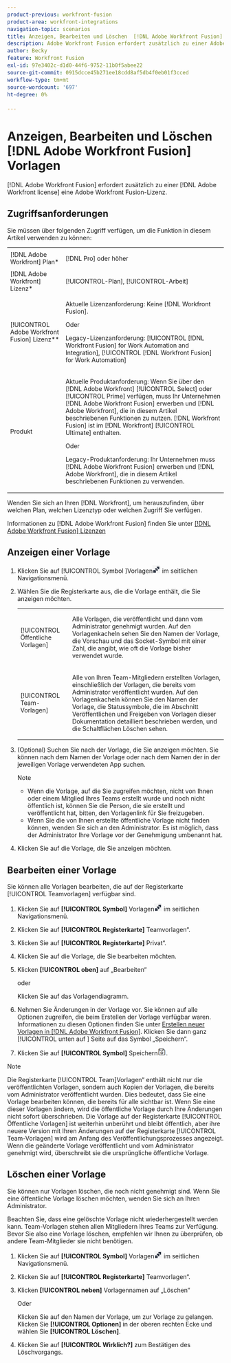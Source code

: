 ```yaml
---
product-previous: workfront-fusion
product-area: workfront-integrations
navigation-topic: scenarios
title: Anzeigen, Bearbeiten und Löschen  [!DNL Adobe Workfront Fusion]  Vorlagen
description: Adobe Workfront Fusion erfordert zusätzlich zu einer Adobe Workfront-Lizenz eine Adobe Workfront Fusion-Lizenz.
author: Becky
feature: Workfront Fusion
exl-id: 97e3402c-d1d0-44f6-9752-11b0f5abee22
source-git-commit: 0915dcce45b271ee18cdd8af5db4f0eb01f3cced
workflow-type: tm+mt
source-wordcount: '697'
ht-degree: 0%

---
```


# Anzeigen, Bearbeiten und Löschen [!DNL Adobe Workfront Fusion] Vorlagen

[!DNL Adobe Workfront Fusion] erfordert zusätzlich zu einer [!DNL Adobe Workfront license] eine Adobe Workfront Fusion-Lizenz.

## Zugriffsanforderungen

Sie müssen über folgenden Zugriff verfügen, um die Funktion in diesem Artikel verwenden zu können:

<table style="table-layout:auto"> 
 <col> 
 <col> 
 <tbody> 
  <tr> 
    <td role="rowheader">[!DNL Adobe Workfront] Plan*</td> 
   <td> <p>[!DNL Pro] oder höher</p> </td> 
  </tr> 
  <tr data-mc-conditions=""> 
   <td role="rowheader">[!DNL Adobe Workfront] Lizenz*</td> 
   <td> <p>[!UICONTROL-Plan], [!UICONTROL-Arbeit]</p> </td> 
  </tr> 
  <tr> 
   <td role="rowheader">[!UICONTROL Adobe Workfront Fusion] Lizenz**</td> 
  <td>
   <p>Aktuelle Lizenzanforderung: Keine [!DNL Workfront Fusion].</p>
   <p>Oder</p>
   <p>Legacy-Lizenzanforderung: [!UICONTROL [!DNL Workfront Fusion] for Work Automation and Integration], [!UICONTROL [!DNL Workfront Fusion] for Work Automation]</p>
   </td>  
  </tr> 
  <tr> 
   <td role="rowheader">Produkt</td> 
   <td>
   <p>Aktuelle Produktanforderung: Wenn Sie über den [!DNL Adobe Workfront] [!UICONTROL Select] oder [!UICONTROL Prime] verfügen, muss Ihr Unternehmen [!DNL Adobe Workfront Fusion] erwerben und [!DNL Adobe Workfront], die in diesem Artikel beschriebenen Funktionen zu nutzen. [!DNL Workfront Fusion] ist im [!DNL Workfront] [!UICONTROL Ultimate] enthalten.</p>
   <p>Oder</p>
   <p>Legacy-Produktanforderung: Ihr Unternehmen muss [!DNL Adobe Workfront Fusion] erwerben und [!DNL Adobe Workfront], die in diesem Artikel beschriebenen Funktionen zu verwenden.</p>
   </td> 
  </tr> 
 </tbody> 
</table>

Wenden Sie sich an Ihren [!DNL Workfront], um herauszufinden, über welchen Plan, welchen Lizenztyp oder welchen Zugriff Sie verfügen.

Informationen zu [!DNL Adobe Workfront Fusion] finden Sie unter [[!DNL Adobe Workfront Fusion] Lizenzen](../../../workfront-fusion/get-started/license-automation-vs-integration.md)

## Anzeigen einer Vorlage

1. Klicken Sie auf [!UICONTROL  Symbol ]Vorlagen![](assets/fusion-template-icon.png) im seitlichen Navigationsmenü.
1. Wählen Sie die Registerkarte aus, die die Vorlage enthält, die Sie anzeigen möchten.

   <table style="table-layout:auto"> 
    <col> 
    <col> 
    <tbody> 
     <tr> 
      <td role="rowheader">[!UICONTROL Öffentliche Vorlagen]</td> 
      <td> <p> Alle Vorlagen, die veröffentlicht und dann vom Administrator genehmigt wurden. Auf den Vorlagenkacheln sehen Sie den Namen der Vorlage, die Vorschau und das Socket-Symbol mit einer Zahl, die angibt, wie oft die Vorlage bisher verwendet wurde.</p> </td> 
     </tr> 
     <tr> 
      <td role="rowheader">[!UICONTROL Team-Vorlagen]</td> 
      <td> <p>Alle von Ihren Team-Mitgliedern erstellten Vorlagen, einschließlich der Vorlagen, die bereits vom Administrator veröffentlicht wurden. Auf den Vorlagenkacheln können Sie den Namen der Vorlage, die Statussymbole, die im Abschnitt Veröffentlichen und Freigeben von Vorlagen dieser Dokumentation detailliert beschrieben werden, und die Schaltflächen Löschen sehen.</p> </td> 
     </tr> 
    </tbody> 
   </table>

1. (Optional) Suchen Sie nach der Vorlage, die Sie anzeigen möchten. Sie können nach dem Namen der Vorlage oder nach dem Namen der in der jeweiligen Vorlage verwendeten App suchen.

   >[!NOTE]
   >
   >* Wenn die Vorlage, auf die Sie zugreifen möchten, nicht von Ihnen oder einem Mitglied Ihres Teams erstellt wurde und noch nicht öffentlich ist, können Sie die Person, die sie erstellt und veröffentlicht hat, bitten, den Vorlagenlink für Sie freizugeben.
   >* Wenn Sie die von Ihnen erstellte öffentliche Vorlage nicht finden können, wenden Sie sich an den Administrator. Es ist möglich, dass der Administrator Ihre Vorlage vor der Genehmigung umbenannt hat.


1. Klicken Sie auf die Vorlage, die Sie anzeigen möchten.

## Bearbeiten einer Vorlage

Sie können alle Vorlagen bearbeiten, die auf der Registerkarte [!UICONTROL Teamvorlagen] verfügbar sind.

1. Klicken Sie auf **[!UICONTROL Symbol]** Vorlagen![](assets/fusion-template-icon.png) im seitlichen Navigationsmenü.
1. Klicken Sie auf **[!UICONTROL Registerkarte]** Teamvorlagen“.
1. Klicken Sie auf **[!UICONTROL Registerkarte]** Privat“.
1. Klicken Sie auf die Vorlage, die Sie bearbeiten möchten.
1. Klicken **[!UICONTROL oben]** auf „Bearbeiten“

   oder

   Klicken Sie auf das Vorlagendiagramm.

1. Nehmen Sie Änderungen in der Vorlage vor. Sie können auf alle Optionen zugreifen, die beim Erstellen der Vorlage verfügbar waren. Informationen zu diesen Optionen finden Sie unter [Erstellen neuer Vorlagen in [!DNL Adobe Workfront Fusion]](../../../workfront-fusion/scenarios/templates/create-new-fusion-templates.md). Klicken Sie dann ganz [!UICONTROL  unten auf ] Seite auf das Symbol „Speichern“.
1. Klicken Sie auf **[!UICONTROL Symbol]** Speichern![](assets/save-icon.png).

>[!NOTE]
>
>Die Registerkarte [!UICONTROL Team]Vorlagen“ enthält nicht nur die veröffentlichten Vorlagen, sondern auch Kopien der Vorlagen, die bereits vom Administrator veröffentlicht wurden. Dies bedeutet, dass Sie eine Vorlage bearbeiten können, die bereits für alle sichtbar ist. Wenn Sie eine dieser Vorlagen ändern, wird die öffentliche Vorlage durch Ihre Änderungen nicht sofort überschrieben. Die Vorlage auf der Registerkarte [!UICONTROL Öffentliche Vorlagen] ist weiterhin unberührt und bleibt öffentlich, aber ihre neuere Version mit Ihren Änderungen auf der Registerkarte [!UICONTROL Team-Vorlagen] wird am Anfang des Veröffentlichungsprozesses angezeigt. Wenn die geänderte Vorlage veröffentlicht und vom Administrator genehmigt wird, überschreibt sie die ursprüngliche öffentliche Vorlage.

## Löschen einer Vorlage

Sie können nur Vorlagen löschen, die noch nicht genehmigt sind. Wenn Sie eine öffentliche Vorlage löschen möchten, wenden Sie sich an Ihren Administrator.

Beachten Sie, dass eine gelöschte Vorlage nicht wiederhergestellt werden kann. Team-Vorlagen stehen allen Mitgliedern Ihres Teams zur Verfügung. Bevor Sie also eine Vorlage löschen, empfehlen wir Ihnen zu überprüfen, ob andere Team-Mitglieder sie nicht benötigen.

1. Klicken Sie auf **[!UICONTROL Symbol]** Vorlagen![](assets/fusion-template-icon.png) im seitlichen Navigationsmenü.
1. Klicken Sie auf **[!UICONTROL Registerkarte]** Teamvorlagen“.
1. Klicken **[!UICONTROL neben]** Vorlagennamen auf „Löschen“

   Oder

   Klicken Sie auf den Namen der Vorlage, um zur Vorlage zu gelangen. Klicken Sie **[!UICONTROL Optionen]** in der oberen rechten Ecke und wählen Sie **[!UICONTROL Löschen]**.

1. Klicken Sie auf **[!UICONTROL Wirklich?]** zum Bestätigen des Löschvorgangs.
